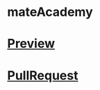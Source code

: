 # mateAcademy
# [Preview](https://your-name.github.io/your-repo/)
# [PullRequest](https://github.com/your-name/your-repo/pull/1/files)